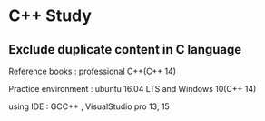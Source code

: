 # C++ Study



## Exclude duplicate content in C language



Reference books : professional C++(C++ 14)



Practice environment : ubuntu 16.04 LTS and Windows 10(C++ 14)



using IDE : GCC++ , VisualStudio pro 13, 15







